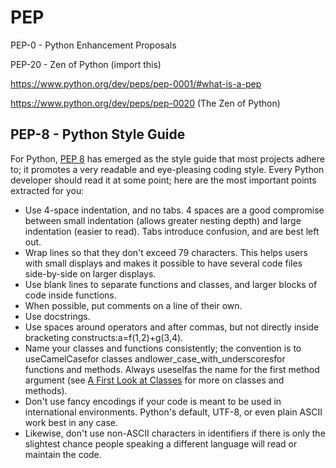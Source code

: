 # PEP

PEP-0 - Python Enhancement Proposals

PEP-20 - Zen of Python (import this)

<https://www.python.org/dev/peps/pep-0001/#what-is-a-pep>

<https://www.python.org/dev/peps/pep-0020> (The Zen of Python)

## PEP-8 - Python Style Guide

For Python, [PEP 8](https://www.python.org/dev/peps/pep-0008) has emerged as the style guide that most projects adhere to; it promotes a very readable and eye-pleasing coding style. Every Python developer should read it at some point; here are the most important points extracted for you:

- Use 4-space indentation, and no tabs.
    4 spaces are a good compromise between small indentation (allows greater nesting depth) and large indentation (easier to read). Tabs introduce confusion, and are best left out.
- Wrap lines so that they don't exceed 79 characters.
    This helps users with small displays and makes it possible to have several code files side-by-side on larger displays.
- Use blank lines to separate functions and classes, and larger blocks of code inside functions.
- When possible, put comments on a line of their own.
- Use docstrings.
- Use spaces around operators and after commas, but not directly inside bracketing constructs:a=f(1,2)+g(3,4).
- Name your classes and functions consistently; the convention is to useCamelCasefor classes andlower_case_with_underscoresfor functions and methods. Always useselfas the name for the first method argument (see [A First Look at Classes](https://docs.python.org/3/tutorial/classes.html#tut-firstclasses) for more on classes and methods).
- Don't use fancy encodings if your code is meant to be used in international environments. Python's default, UTF-8, or even plain ASCII work best in any case.
- Likewise, don't use non-ASCII characters in identifiers if there is only the slightest chance people speaking a different language will read or maintain the code.
